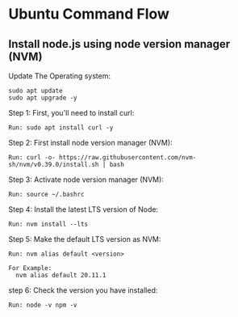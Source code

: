 # Ubuntu Command Flow

## Install node.js using node version manager (NVM)
  
  Update The Operating system:
  
    sudo apt update
    sudo apt upgrade -y

  Step 1: First, you'll need to install curl:
    
    Run: sudo apt install curl -y
      
  Step 2: First install node version manager (NVM):
  
    Run: curl -o- https://raw.githubusercontent.com/nvm-sh/nvm/v0.39.0/install.sh | bash
    
  Step 3: Activate node version manager (NVM):
      
    Run: source ~/.bashrc

  Step 4: Install the latest LTS version of Node:

    Run: nvm install --lts

  Step 5: Make the default LTS version as NVM:

    Run: nvm alias default <version>
    
    For Example: 
      nvm alias default 20.11.1
      
  step 6: Check the version you have installed:
    
    Run: node -v npm -v
